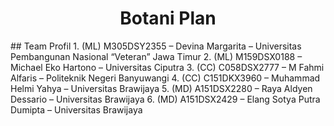 <h1 align="center">Botani Plan</h1>
## Team Profil
1. (ML) M305DSY2355 – Devina Margarita – Universitas Pembangunan Nasional “Veteran” Jawa Timur
2. (ML) M159DSX0188 – Michael Eko Hartono – Universitas Ciputra
3. (CC) C058DSX2777 – M Fahmi Alfaris – Politeknik Negeri Banyuwangi 
4. (CC)  C151DKX3960 – Muhammad Helmi Yahya – Universitas Brawijaya 
5. (MD) A151DSX2280 – Raya Aldyen Dessario – Universitas Brawijaya 
6. (MD) A151DSX2429 – Elang Sotya Putra Dumipta – Universitas Brawijaya
